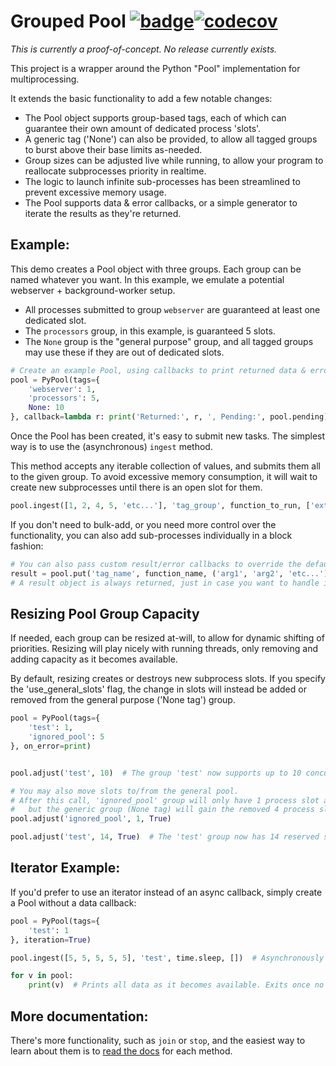 # Grouped Pool [![badge](https://action-badges.now.sh/shadowmoose/PyGroupedPool)](https://github.com/shadowmoose/PyGroupedPool/actions)[![codecov](https://codecov.io/gh/shadowmoose/PyGroupedPool/branch/master/graph/badge.svg)](https://codecov.io/gh/shadowmoose/PyGroupedPool)

*This is currently a proof-of-concept. No release currently exists.*

This project is a wrapper around the Python "Pool" implementation for multiprocessing.

It extends the basic functionality to add a few notable changes:

+ The Pool object supports group-based tags, each of which can guarantee their own amount of dedicated process 'slots'.
+ A generic tag ('None') can also be provided, to allow all tagged groups to burst above their base limits as-needed.
+ Group sizes can be adjusted live while running, to allow your program to reallocate subprocesses priority in realtime.
+ The logic to launch infinite sub-processes has been streamlined to prevent excessive memory usage.
+ The Pool supports data & error callbacks, or a simple generator to iterate the results as they're returned.

## Example:

This demo creates a Pool object with three groups. Each group can be named whatever you want. 
In this example, we emulate a potential webserver + background-worker setup.

+ All processes submitted to group `webserver` are guaranteed at least one dedicated slot.
+ The `processors` group, in this example, is guaranteed 5 slots.
+ The `None` group is the "general purpose" group, and all tagged groups may use these if they are out of dedicated slots.
```python
# Create an example Pool, using callbacks to print returned data & errors.
pool = PyPool(tags={
    'webserver': 1,
    'processors': 5,
    None: 10
}, callback=lambda r: print('Returned:', r, ', Pending:', pool.pending), on_error=print)
```

Once the Pool has been created, it's easy to submit new tasks. The simplest way is to use the (asynchronous) `ingest` method.

This method accepts any iterable collection of values, and submits them all to the given group.
To avoid excessive memory consumption, it will wait to create new subprocesses until there is an open slot for them.

```python
pool.ingest([1, 2, 4, 5, 'etc...'], 'tag_group', function_to_run, ['extra_func_arguments'])
```

If you don't need to bulk-add, or you need more control over the functionality, you can also add sub-processes individually in a block fashion:

```python
# You can also pass custom result/error callbacks to override the defaults:
result = pool.put('tag_name', function_name, ('arg1', 'arg2', 'etc...'), callback=print, error=print)  
# A result object is always returned, just in case you want to handle it manually.
```


## Resizing Pool Group Capacity
If needed, each group can be resized at-will, to allow for dynamic shifting of priorities.
Resizing will play nicely with running threads, only removing and adding capacity as it becomes available.

By default, resizing creates or destroys new subprocess slots. 
If you specify the 'use_general_slots' flag, the change in slots will instead be added or removed from the general purpose ('None tag') group.
```python
pool = PyPool(tags={
    'test': 1,
    'ignored_pool': 5
}, on_error=print)


pool.adjust('test', 10)  # The group 'test' now supports up to 10 concurrent processes. 9 slots have been created.

# You may also move slots to/from the general pool.
# After this call, 'ignored_pool' group will only have 1 process slot available -
#   but the generic group (None tag) will gain the removed 4 process slots:
pool.adjust('ignored_pool', 1, True)

pool.adjust('test', 14, True)  # The 'test' group now has 14 reserved slots for processes, and the general pool has 0.
```

## Iterator Example:
If you'd prefer to use an iterator instead of an async callback, simply create a Pool without a data callback:
```python
pool = PyPool(tags={
    'test': 1
}, iteration=True)

pool.ingest([5, 5, 5, 5, 5], 'test', time.sleep, [])  # Asynchronously run a subprocess for each value, using util function.

for v in pool:
    print(v)  # Prints all data as it becomes available. Exits once no further data is incoming.
```

## More documentation:
There's more functionality, such as `join` or `stop`, and the easiest way to learn about them is to [read the docs](./pool.py) for each method.
